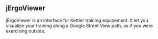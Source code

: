 ## jErgoViewer

jErgoViewer is an interface for Kettler training equipement. It let you visualize your training along a Google Street View path, as if you were exercising outside.

